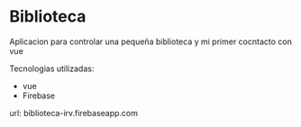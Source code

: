 # Biblioteca

Aplicacion para controlar una pequeña biblioteca y mi primer cocntacto con vue

Tecnologias utilizadas:
  - vue
  - Firebase
  
  url: biblioteca-irv.firebaseapp.com
